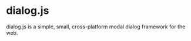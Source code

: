 dialog.js
=========

dialog.js is a simple, small, cross-platform modal dialog framework for the web.
